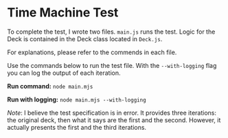 # Time Machine Test
To complete the test, I wrote two files.
`main.js` runs the test.
Logic for the Deck is contained in the Deck class located in `Deck.js`.

For explanations, please refer to the commends in each file.

Use the commands below to run the test file.
With the `--with-logging` flag you can log the output of each iteration.

**Run command:** `node main.mjs`

**Run with logging:** `node main.mjs --with-logging`

_Note_: I believe the test specification is in error. It provides three iterations: the original deck, then what it says are the first and the second. However, it actually presents the first and the third iterations.
